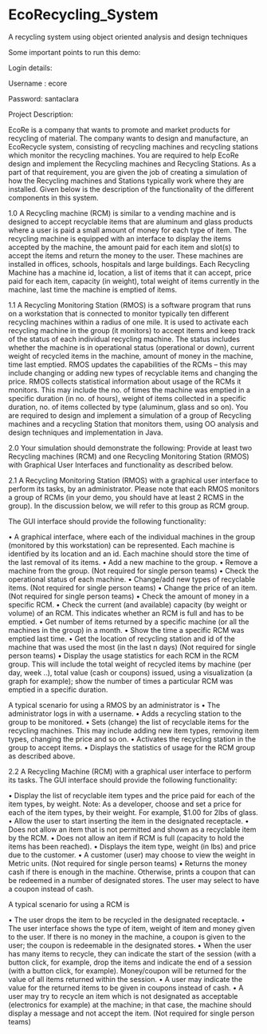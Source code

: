 # EcoRecycling_System

A recycling system using object oriented analysis and design techniques

Some important points to run this demo:

Login details:

Username : ecore

Password: santaclara

Project Description:

EcoRe is a company that wants to promote and market products for recycling of material. The company wants to design and manufacture, an EcoRecycle system, consisting of recycling machines and recycling stations which monitor the recycling machines. 
You are required to help EcoRe design and implement the Recycling machines and Recycling Stations.  As a part of that requirement, you are given the job of creating a simulation of how the Recycling machines and Stations typically work where they are installed.
Given below is the description of the functionality of the different components in this system.

1.0 A Recycling machine (RCM) is similar to a vending machine and is designed to accept recyclable items that are aluminum and glass products where a user is paid a small amount of money for each type of item. The recycling machine is equipped with an interface to display the items accepted by the machine, the amount paid for each item and slot(s) to accept the items and return the money to the user. These machines are installed in offices, schools, hospitals and large buildings. Each Recycling Machine has a machine id, location, a list of items that it can accept, price paid for each item, capacity (in weight), total weight of items currently in the machine, last time the machine is emptied of items. 

1.1 A Recycling Monitoring Station (RMOS) is a software program that runs on a workstation that is connected to monitor typically ten different recycling machines within a radius of one mile. It is used to activate each recycling machine in the group (it monitors) to accept items and keep track of the status of each individual recycling machine. The status includes whether the machine is in operational status (operational or down), current weight of recycled items in the machine, amount of money in the machine, time last emptied.  RMOS updates the capabilities of the RCMs – this may include changing or adding new types of recyclable items and changing the price. RMOS collects statistical information about usage of the RCMs it monitors. This may include the no. of times the machine was emptied in a specific duration (in no. of hours), weight of items collected in a specific duration, no. of items collected by type (aluminum, glass and so on).
You are required to design and implement a simulation of a group of Recycling machines and a recycling Station that monitors them, using OO analysis and design techniques and implementation in Java. 

2.0	 Your simulation should demonstrate the following:
Provide at least two Recycling machines (RCM) and one Recycling Monitoring Station (RMOS) with Graphical User Interfaces and functionality as described below.

2.1	A Recycling Monitoring Station (RMOS) with a graphical user interface to perform its tasks, by an administrator. Please note that each RMOS monitors a group of RCMs (in your demo, you should have at least 2 RCMS in the group). In the discussion below, we will refer to this group as RCM group.

The GUI interface should provide the following functionality:

•	A graphical interface, where each of the individual machines in the group (monitored by this workstation) can be represented. Each machine is identified by its location and an id. Each machine should store the time of the last removal of its items.
•	Add a new machine to the group.
•	Remove a machine from the group. (Not required for single person teams)
•	Check the operational status of each machine.
•	Change/add new types of recyclable items. (Not required for single person teams)
•	Change the price of an item. (Not required for single person teams)
•	Check the amount of money in a specific RCM.
•	Check the current (and available) capacity (by weight or volume) of an RCM. This indicates whether an RCM is full and has to be emptied.
•	Get number of items returned by a specific machine (or all the machines in the group) in a month.
•	Show the time a specific RCM was emptied last time.
•	Get the location of recycling station and id of the machine that was used the most (in the last n days) (Not required for single person teams)
•	Display the usage statistics for each RCM in the RCM group. This will include the total weight of recycled items by machine (per day, week ..), total value (cash or coupons) issued, using a visualization (a graph for example); show the number of times a particular RCM was emptied in a specific duration. 

A typical scenario for using a RMOS by an administrator is
•	The administrator logs in with a username.
•	Adds a recycling station to the group to be monitored. 
•	Sets (change) the list of recyclable items for the recycling machines. This may include adding new item types, removing item types, changing the price and so on.
•	Activates the recycling station in the group to accept items.
•	Displays the statistics of usage for the RCM group as described above.

2.2 A Recycling Machine (RCM) with a graphical user interface to perform its tasks. The GUI interface should provide the following functionality:

•	Display the list of recyclable item types and the price paid for each of the item types, by weight. Note: As a developer, choose and set a price for each of the item types, by their weight. For example, $1.00 for 2lbs of glass. 
•	Allow the user to start inserting the item in the designated receptacle.
•	Does not allow an item that is not permitted and shown as a recyclable item by the RCM.
•	Does not allow an item if RCM is full (capacity to hold the items has been reached).
•	Displays the item type, weight (in lbs) and price due to the customer. 
•	A customer (user) may choose to view the weight in Metric units. (Not required for single person teams)
•	Returns the money cash if there is enough in the machine. Otherwise, prints a coupon that can be redeemed in a number of designated stores. The user may select to have a coupon instead of cash.

A typical scenario for using a RCM is

•	The user drops the item to be recycled in the designated receptacle.
•	The user interface shows the type of item, weight of item and money given to the user. If there is no money in the machine, a coupon is given to the user; the coupon is redeemable in the designated stores.
•	When the user has many items to recycle, they can indicate the start of the session (with a button click, for example, drop the items and indicate the end of a session (with a button click, for example). Money/coupon will be returned for the value of all items returned within the session.
•	A user may indicate the value for the returned items to be given in coupons instead of cash.
•	A user may try to recycle an item which is not designated as acceptable (electronics for example) at the machine; in that case, the machine should display a message and not accept the item. (Not required for single person teams)




  
